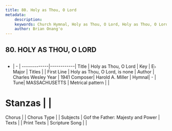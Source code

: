 ```yaml
---
title: 80. Holy as Thou, O Lord
metadata:
    description: 
    keywords: Church Hymnal, Holy as Thou, O Lord, Holy as Thou, O Lord, is none, 
    author: Brian Onang'o
---
```



## 80. HOLY AS THOU, O LORD

```txt

```

- |   -  |
-------------|------------|
Title | Holy as Thou, O Lord |
Key | E♭ Major |
Titles |  |
First Line | Holy as Thou, O Lord, is none |
Author | Charles Wesley
Year | 1941
Composer| Harold A. Miller |
Hymnal|  - |
Tune| MASSACHUSETTS |
Metrical pattern | |
# Stanzas |  |
Chorus |  |
Chorus Type |  |
Subjects | Gof the Father: Majesty and Power |
Texts |  |
Print Texts | 
Scripture Song |  |
  
